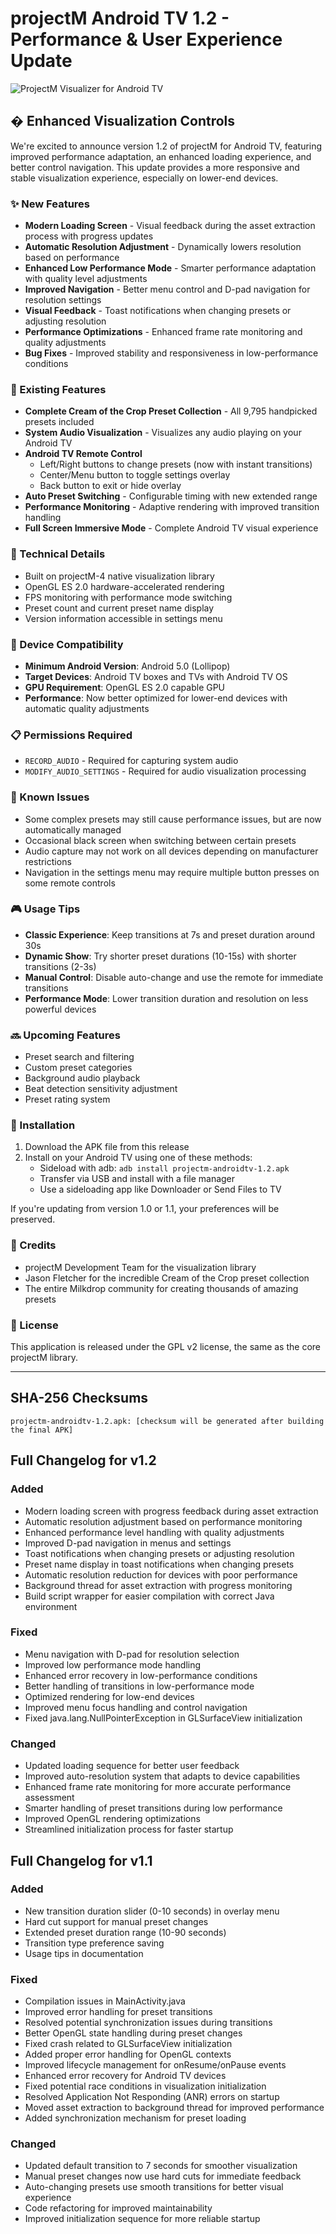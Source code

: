 # projectM Android TV 1.2 - Performance & User Experience Update

![ProjectM Visualizer for Android TV](https://raw.githubusercontent.com/projectM-visualizer/projectm/master/projectm-android-tv/app/src/main/res/drawable/launcher_icon.png)

## � Enhanced Visualization Controls

We're excited to announce version 1.2 of projectM for Android TV, featuring improved performance adaptation, an enhanced loading experience, and better control navigation. This update provides a more responsive and stable visualization experience, especially on lower-end devices.

### ✨ New Features

- **Modern Loading Screen** - Visual feedback during the asset extraction process with progress updates
- **Automatic Resolution Adjustment** - Dynamically lowers resolution based on performance
- **Enhanced Low Performance Mode** - Smarter performance adaptation with quality level adjustments
- **Improved Navigation** - Better menu control and D-pad navigation for resolution settings
- **Visual Feedback** - Toast notifications when changing presets or adjusting resolution
- **Performance Optimizations** - Enhanced frame rate monitoring and quality adjustments
- **Bug Fixes** - Improved stability and responsiveness in low-performance conditions

### 🎵 Existing Features

- **Complete Cream of the Crop Preset Collection** - All 9,795 handpicked presets included
- **System Audio Visualization** - Visualizes any audio playing on your Android TV
- **Android TV Remote Control**
  - Left/Right buttons to change presets (now with instant transitions)
  - Center/Menu button to toggle settings overlay
  - Back button to exit or hide overlay
- **Auto Preset Switching** - Configurable timing with new extended range
- **Performance Monitoring** - Adaptive rendering with improved transition handling
- **Full Screen Immersive Mode** - Complete Android TV visual experience

### 🔧 Technical Details

- Built on projectM-4 native visualization library
- OpenGL ES 2.0 hardware-accelerated rendering
- FPS monitoring with performance mode switching
- Preset count and current preset name display
- Version information accessible in settings menu

### 📱 Device Compatibility

- **Minimum Android Version**: Android 5.0 (Lollipop)
- **Target Devices**: Android TV boxes and TVs with Android TV OS
- **GPU Requirement**: OpenGL ES 2.0 capable GPU
- **Performance**: Now better optimized for lower-end devices with automatic quality adjustments

### 📋 Permissions Required

- `RECORD_AUDIO` - Required for capturing system audio
- `MODIFY_AUDIO_SETTINGS` - Required for audio visualization processing

### 🐛 Known Issues

- Some complex presets may still cause performance issues, but are now automatically managed
- Occasional black screen when switching between certain presets
- Audio capture may not work on all devices depending on manufacturer restrictions
- Navigation in the settings menu may require multiple button presses on some remote controls

### 🎮 Usage Tips

- **Classic Experience**: Keep transitions at 7s and preset duration around 30s
- **Dynamic Show**: Try shorter preset durations (10-15s) with shorter transitions (2-3s)
- **Manual Control**: Disable auto-change and use the remote for immediate transitions
- **Performance Mode**: Lower transition duration and resolution on less powerful devices

### 🔜 Upcoming Features

- Preset search and filtering
- Custom preset categories
- Background audio playback
- Beat detection sensitivity adjustment
- Preset rating system

### 🚀 Installation

1. Download the APK file from this release
2. Install on your Android TV using one of these methods:
   - Sideload with adb: `adb install projectm-androidtv-1.2.apk`
   - Transfer via USB and install with a file manager
   - Use a sideloading app like Downloader or Send Files to TV
   
If you're updating from version 1.0 or 1.1, your preferences will be preserved.

### 🙏 Credits

- projectM Development Team for the visualization library
- Jason Fletcher for the incredible Cream of the Crop preset collection
- The entire Milkdrop community for creating thousands of amazing presets

### 📄 License

This application is released under the GPL v2 license, the same as the core projectM library.

---

## SHA-256 Checksums
```
projectm-androidtv-1.2.apk: [checksum will be generated after building the final APK]
```

## Full Changelog for v1.2

### Added
- Modern loading screen with progress feedback during asset extraction
- Automatic resolution adjustment based on performance monitoring
- Enhanced performance level handling with quality adjustments
- Improved D-pad navigation in menus and settings
- Toast notifications when changing presets or adjusting resolution
- Preset name display in toast notifications when changing presets
- Automatic resolution reduction for devices with poor performance
- Background thread for asset extraction with progress monitoring
- Build script wrapper for easier compilation with correct Java environment

### Fixed
- Menu navigation with D-pad for resolution selection
- Improved low performance mode handling
- Enhanced error recovery in low-performance conditions
- Better handling of transitions in low-performance mode
- Optimized rendering for low-end devices
- Improved menu focus handling and control navigation
- Fixed java.lang.NullPointerException in GLSurfaceView initialization

### Changed
- Updated loading sequence for better user feedback
- Improved auto-resolution system that adapts to device capabilities
- Enhanced frame rate monitoring for more accurate performance assessment
- Smarter handling of preset transitions during low performance
- Improved OpenGL rendering optimizations
- Streamlined initialization process for faster startup

## Full Changelog for v1.1

### Added
- New transition duration slider (0-10 seconds) in overlay menu
- Hard cut support for manual preset changes
- Extended preset duration range (10-90 seconds)
- Transition type preference saving
- Usage tips in documentation

### Fixed
- Compilation issues in MainActivity.java
- Improved error handling for preset transitions
- Resolved potential synchronization issues during transitions
- Better OpenGL state handling during preset changes
- Fixed crash related to GLSurfaceView initialization
- Added proper error handling for OpenGL contexts
- Improved lifecycle management for onResume/onPause events
- Enhanced error recovery for Android TV devices
- Fixed potential race conditions in visualization initialization
- Resolved Application Not Responding (ANR) errors on startup
- Moved asset extraction to background thread for improved performance
- Added synchronization mechanism for preset loading

### Changed
- Updated default transition to 7 seconds for smoother visualization
- Manual preset changes now use hard cuts for immediate feedback
- Auto-changing presets use smooth transitions for better visual experience
- Code refactoring for improved maintainability
- Improved initialization sequence for more reliable startup

